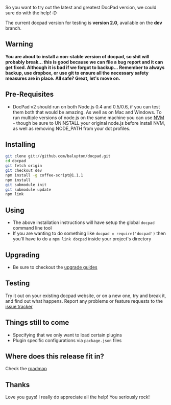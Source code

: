 So you want to try out the latest and greatest DocPad version, we could sure do with the help! :D

The current docpad version for testing is **version 2.0**, available on the **dev** branch.


## Warning

**You are about to install a non-stable version of docpad, so shit will probably break... this is good because we can file a bug report and it can get fixed. Although it is bad if we forgot to backup... Remember to always backup, use dropbox, or use git to ensure all the necessary safety measures are in place. All safe? Great, let's move on.**


## Pre-Requisites

- DocPad v2 should run on both Node.js 0.4 and 0.5/0.6, if you can test them both that would be amazing. As well as on Mac and Windows. To run multiple versions of node.js on the same machine you can use [NVM](https://github.com/creationix/nvm) - though be sure to UNINSTALL your original node.js before install NVM, as well as removing NODE_PATH from your dot profiles.


## Installing

``` bash
git clone git://github.com/balupton/docpad.git
cd docpad
git fetch origin
git checkout dev
npm install -g coffee-script@1.1.1
npm install
git submodule init
git submodule update
npm link
```


## Using

- The above installation instructions will have setup the global `docpad` command line tool
- If you are wanting to do something like `docpad = require('docpad')` then you'll have to do a `npm link docpad` inside your project's directory


## Upgrading

- Be sure to checkout the [upgrade guides](https://github.com/balupton/docpad/wiki/Upgrading)


## Testing

Try it out on your existing docpad website, or on a new one, try and break it, and find out what happens. Report any problems or feature requests to the [issue tracker](https://github.com/balupton/docpad/issues)


## Things still to come

- Specifying that we only want to load certain plugins
- Plugin specific configurations via `package.json` files


## Where does this release fit in?

Check the [roadmap](https://github.com/balupton/docpad/wiki/Roadmap)


## Thanks

Love you guys! I really do appreciate all the help! You seriously rock!